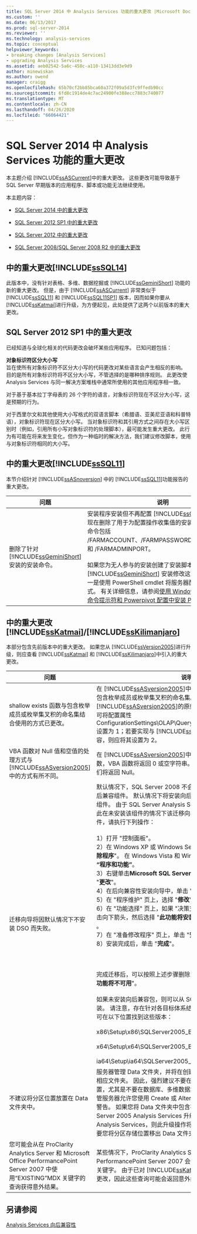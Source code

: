 ```yaml
---
title: SQL Server 2014 中 Analysis Services 功能的重大更改 |Microsoft Docs
ms.custom: ''
ms.date: 06/13/2017
ms.prod: sql-server-2014
ms.reviewer: ''
ms.technology: analysis-services
ms.topic: conceptual
helpviewer_keywords:
- breaking changes [Analysis Services]
- upgrading Analysis Services
ms.assetid: aeb02542-5a6c-458c-a110-13413dd3e9d9
author: minewiskan
ms.author: owend
manager: craigg
ms.openlocfilehash: 65b70cf2bb85bca60a372f09a5d3fc9ffedb90cc
ms.sourcegitcommit: 6fd8c1914de4c7ac24900fe388ecc7883c740077
ms.translationtype: MT
ms.contentlocale: zh-CN
ms.lasthandoff: 04/26/2020
ms.locfileid: "66064421"
---
```

# <a name="breaking-changes-to-analysis-services-features-in-sql-server-2014"></a>SQL Server 2014 中 Analysis Services 功能的重大更改
  本主题介绍 [!INCLUDE[ssASCurrent](../includes/ssascurrent-md.md)]中的重大更改。 这些更改可能导致基于 SQL Server 早期版本的应用程序、脚本或功能无法继续使用。  
  
 本主题内容：  
  
-   [SQL Server 2014 中的重大更改](#bkmk_sql2014)  
  
-   [SQL Server 2012 SP1 中的重大更改](#bkmk_2012Sp1)  
  
-   [SQL Server 2012 中的重大更改](#bkmk_sql11)  
  
-   [SQL Server 2008/SQL Server 2008 R2 中的重大更改](#bkmk_sql10)  
  
##  <a name="breaking-changes-in-sssql14"></a><a name="bkmk_sql2014"></a>中的重大更改[!INCLUDE[ssSQL14](../includes/sssql14-md.md)]  
 此版本中，没有针对表格、多维、数据挖掘或 [!INCLUDE[ssGeminiShort](../includes/ssgeminishort-md.md)] 功能的新的重大更改。  但是，由于  [!INCLUDE[ssASCurrent](../includes/ssascurrent-md.md)] 非常类似于 [!INCLUDE[ssSQL11](../includes/sssql11-md.md)] 和 [!INCLUDE[ssSQL11SP1](../includes/sssql11sp1-md.md)] 版本，因而如果你要从 [!INCLUDE[ssKatmai](../includes/sskatmai-md.md)]进行升级，为方便起见，此处提供了这两个以前版本的重大更改。  
  
##  <a name="breaking-changes-in-sql-server-2012-sp1"></a><a name="bkmk_2012Sp1"></a>SQL Server 2012 SP1 中的重大更改  
 已经知道与全球化相关的代码更改会破坏某些应用程序。 已知问题包括：  
  
 **对象标识符区分大小写**  
 旨在使所有对象标识符不区分大小写的代码更改对某些语言会产生相反的影响。 目的是所有对象标识符将不区分大小写，不管选择的是哪种排序规则。 此更改使 Analysis Services 与同一解决方案堆栈中通常所使用的其他应用程序相一致。  
  
 对于基于基本拉丁字母表的 26 个字符的语言，对象标识符现在不区分大小写，这是预期的行为。  
  
 对于西里尔文和其他使用大小写格式的双语言脚本（希腊语、亚美尼亚语和科普特语），对象标识符现在区分大小写。 当对象标识符和其引用方式之间存在大小写区别时（例如，引用所有小写对象标识符的处理脚本），最可能发生重大更改。 此行为有可能在将来发生变化，但作为一种临时的解决方法，我们建议修改脚本，使用与对象标识符相同的大小写。  
  
##  <a name="breaking-changes-in-sssql11"></a><a name="bkmk_sql11"></a>中的重大更改[!INCLUDE[ssSQL11](../includes/sssql11-md.md)]  
 本节介绍针对 [!INCLUDE[ssASnoversion](../includes/ssasnoversion-md.md)] 中的 [!INCLUDE[ssSQL11](../includes/sssql11-md.md)]功能报告的重大更改。  
  
|问题|说明|  
|-----------|-----------------|  
|删除了针对 [!INCLUDE[ssGeminiShort](../includes/ssgeminishort-md.md)] 安装的安装命令。|安装程序安装但不再配置 [!INCLUDE[ssGeminiShort](../includes/ssgeminishort-md.md)]。 现在删除了用于为配置操作收集值的安装命令。 这些安装命令包括 /FARMACCOUNT、/FARMPASSWORD、/PASSPHRASE 和 /FARMADMINPORT。<br /><br /> 如果您为无人参与的安装创建了安装脚本，将需要针对 [!INCLUDE[ssGeminiShort](../includes/ssgeminishort-md.md)] 安装修改这些脚本。 方法之一是使用 PowerShell cmdlet 将服务器配置为无人参与模式。 有关详细信息，请参阅[使用 Windows PowerShell](power-pivot-sharepoint/power-pivot-configuration-using-windows-powershell.md)[从命令提示符和 Powerpivot 配置中安装 PowerPivot](../../2014/sql-server/install/install-powerpivot-from-the-command-prompt.md) 。|  
  
##  <a name="breaking-changes-in-sskatmaisskilimanjaro"></a><a name="bkmk_sql10"></a>中的重大更改[!INCLUDE[ssKatmai](../includes/sskatmai-md.md)]/[!INCLUDE[ssKilimanjaro](../includes/sskilimanjaro-md.md)]  
 本部分包含先前版本中的重大更改。 如果您从 [!INCLUDE[ssVersion2005](../includes/ssversion2005-md.md)]进行升级，则应查看 [!INCLUDE[ssKatmai](../includes/sskatmai-md.md)] 和 [!INCLUDE[ssKilimanjaro](../includes/sskilimanjaro-md.md)]中引入的重大更改。  
  
|问题|说明|  
|-----------|-----------------|  
|shallow exists 函数与包含枚举成员或枚举集叉积的命名集结合使用的方式已更改。|在 [!INCLUDE[ssASversion2005](../includes/ssasversion2005-md.md)]中，shallow exists 函数不可用于包含枚举成员或枚举集叉积的命名集。 若要实现与 [!INCLUDE[ssASversion2005](../includes/ssasversion2005-md.md)]的原始发布版本和 SP1 的向后兼容，可将配置属性 ConfigurationSettings\OLAP\Query\NamedSetShallowExistsMode 设置为 1；若要实现与 [!INCLUDE[ssASversion2005](../includes/ssasversion2005-md.md)] SP2 的向后兼容，则应将其设置为 2。|  
|VBA 函数对 Null 值和空值的处理方式与 [!INCLUDE[ssASversion2005](../includes/ssasversion2005-md.md)] 中的方式有所不同。|在 [!INCLUDE[ssASversion2005](../includes/ssasversion2005-md.md)]中，如果将 Null 值或空值用作参数，VBA 函数将返回 0 或空字符串。 在 [!INCLUDE[ssKatmai](../includes/sskatmai-md.md)]中，它们将返回 Null。|  
|迁移向导将因默认情况下不安装 DSO 而失败。|默认情况下，SQL Server 2008 不会安装 DSO（决策支持对象）向后兼容组件。 默认情况下将安装向后兼容包，但将禁用该包的 DSO 组件。 由于 SQL Server Analysis Services 迁移向导依赖此组件，因此在未安装该组件的情况下该迁移向导将失败。 若要安装 DSO 组件，请执行下列操作：<br /><br /> 1）打开 "控制面板"。<br />2）在 Windows XP 或 Windows Server 2003 中，选择 "**添加或删除程序**"。 在 Windows Vista 和 Windows Server 2008 中，选择 **“程序和功能”**。<br />3）右键单击**Microsoft SQL Server 2005 向后兼容性**，然后选择 "**更改**"。<br />4）在后向兼容性安装向导中，单击 "**下一步**"。<br />5）在 "程序维护" 页上，选择 "**修改**"，然后单击 "**下一步**"。<br />6）在 "功能选择" 页上，如果 "决策支持对象（DSO）" 不可用，请单击向下箭头，然后选择 "**此功能将安装在本地硬盘上**"。 单击“下一步”  。<br />7）在 "准备修改程序" 页上，单击 "**安装**"。<br />8）安装完成后，单击 "**完成**"。<br /><br /> <br /><br /> 完成迁移后，可以按照上述步骤删除 DSO，将 DSO 的选项更改为 "**此功能将不可用**"。<br /><br /> 如果未安装向后兼容包，则可以从 SQL Server 2008 分发介质进行安装。 请注意，存在针对各目标体系结构的版本 (x86、x64、ia64)。 可在以下位置找到这些版本：<br /><br /> x86\Setup\x86\SQLServer2005_BC.msi<br /><br /> x64\Setup\x64\SQLServer2005_BC.msi<br /><br /> ia64\Setup\ia64\SQLServer2005_BC.msi|  
|不建议将分区位置放置在 Data 文件夹中。|服务器管理 Data 文件夹，并将在创建、删除和更改对象时创建或删除相应文件夹。 因此，强烈建议不要在 Data 文件夹内指定分区存储位置，尤其是不要在数据库、多维数据集和维度的子文件夹中指定。 尽管服务器允许您使用 Create 或 Alter 命令来执行此操作，但它会显示警告。 如果您将 Data 文件夹中包含有分区存储位置的数据库从 SQL Server 2005 Analysis Services 升级到 [!INCLUDE[ssKatmai](../includes/sskatmai-md.md)] Analysis Services，则此升级操作将成功完成。 还原或同步操作将需要您将分区存储位置移出 Data 文件夹。|  
|您可能会从在 ProClarity Analytics Server 和 Microsoft Office PerformancePoint Server 2007 中使用“EXISTING”MDX 关键字的查询获得意外结果。|某些情况下，ProClarity Analytics Server 和 Microsoft Office PerformancePoint Server 2007 会在 MDX 中错误地使用 EXISTING 关键字。 由于已对 [!INCLUDE[ssKatmai](../includes/sskatmai-md.md)] Analysis Services 进行了更改，因此这些查询可能会返回意外结果。|  
  
## <a name="see-also"></a>另请参阅  
 [Analysis Services 向后兼容性](analysis-services-backward-compatibility.md)  
  
  

